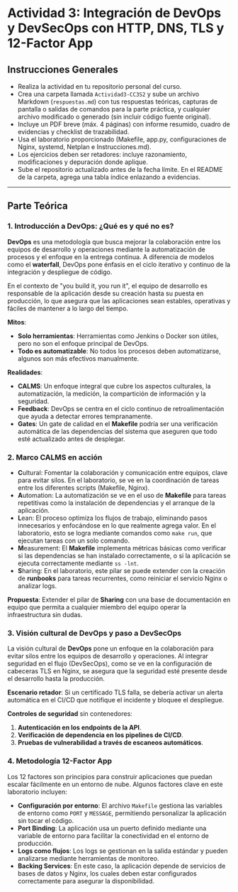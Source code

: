 # Actividad 3: Integración de DevOps y DevSecOps con HTTP, DNS, TLS y 12-Factor App

## Instrucciones Generales
- Realiza la actividad en tu repositorio personal del curso.
- Crea una carpeta llamada `Actividad3-CC3S2` y sube un archivo Markdown (`respuestas.md`) con tus respuestas teóricas, capturas de pantalla o salidas de comandos para la parte práctica, y cualquier archivo modificado o generado (sin incluir código fuente original).
- Incluye un PDF breve (máx. 4 páginas) con informe resumido, cuadro de evidencias y checklist de trazabilidad.
- Usa el laboratorio proporcionado (Makefile, app.py, configuraciones de Nginx, systemd, Netplan e Instrucciones.md).
- Los ejercicios deben ser retadores: incluye razonamiento, modificaciones y depuración donde aplique.
- Sube el repositorio actualizado antes de la fecha límite. En el README de la carpeta, agrega una tabla índice enlazando a evidencias.

---

## Parte Teórica

### 1. Introducción a DevOps: ¿Qué es y qué no es?

**DevOps** es una metodología que busca mejorar la colaboración entre los equipos de desarrollo y operaciones mediante la automatización de procesos y el enfoque en la entrega continua. A diferencia de modelos como el **waterfall**, DevOps pone énfasis en el ciclo iterativo y continuo de la integración y despliegue de código.

En el contexto de "you build it, you run it", el equipo de desarrollo es responsable de la aplicación desde su creación hasta su puesta en producción, lo que asegura que las aplicaciones sean estables, operativas y fáciles de mantener a lo largo del tiempo. 

**Mitos**:
- **Solo herramientas**: Herramientas como Jenkins o Docker son útiles, pero no son el enfoque principal de DevOps.
- **Todo es automatizable**: No todos los procesos deben automatizarse, algunos son más efectivos manualmente.

**Realidades**:
- **CALMS**: Un enfoque integral que cubre los aspectos culturales, la automatización, la medición, la compartición de información y la seguridad.
- **Feedback**: DevOps se centra en el ciclo continuo de retroalimentación que ayuda a detectar errores tempranamente.
- **Gates**: Un gate de calidad en el **Makefile** podría ser una verificación automática de las dependencias del sistema que aseguren que todo esté actualizado antes de desplegar.

### 2. Marco CALMS en acción

- **C**ultural: Fomentar la colaboración y comunicación entre equipos, clave para evitar silos. En el laboratorio, se ve en la coordinación de tareas entre los diferentes scripts (Makefile, Nginx).
- **A**utomation: La automatización se ve en el uso de **Makefile** para tareas repetitivas como la instalación de dependencias y el arranque de la aplicación.
- **L**ean: El proceso optimiza los flujos de trabajo, eliminando pasos innecesarios y enfocándose en lo que realmente agrega valor. En el laboratorio, esto se logra mediante comandos como `make run`, que ejecutan tareas con un solo comando.
- **M**easurement: El **Makefile** implementa métricas básicas como verificar si las dependencias se han instalado correctamente, o si la aplicación se ejecuta correctamente mediante `ss -lnt`.
- **S**haring: En el laboratorio, este pilar se puede extender con la creación de **runbooks** para tareas recurrentes, como reiniciar el servicio Nginx o analizar logs.
  
**Propuesta**: Extender el pilar de **Sharing** con una base de documentación en equipo que permita a cualquier miembro del equipo operar la infraestructura sin dudas.

### 3. Visión cultural de DevOps y paso a DevSecOps

La visión cultural de **DevOps** pone un enfoque en la colaboración para evitar silos entre los equipos de desarrollo y operaciones. Al integrar seguridad en el flujo (DevSecOps), como se ve en la configuración de cabeceras TLS en Nginx, se asegura que la seguridad esté presente desde el desarrollo hasta la producción.

**Escenario retador**: Si un certificado TLS falla, se debería activar un alerta automática en el CI/CD que notifique el incidente y bloquee el despliegue.

**Controles de seguridad** sin contenedores:
1. **Autenticación en los endpoints de la API**.
2. **Verificación de dependencia en los pipelines de CI/CD**.
3. **Pruebas de vulnerabilidad a través de escaneos automáticos**.

### 4. Metodología 12-Factor App

Los 12 factores son principios para construir aplicaciones que puedan escalar fácilmente en un entorno de nube. Algunos factores clave en este laboratorio incluyen:

- **Configuración por entorno**: El archivo `Makefile` gestiona las variables de entorno como `PORT` y `MESSAGE`, permitiendo personalizar la aplicación sin tocar el código.
- **Port Binding**: La aplicación usa un puerto definido mediante una variable de entorno para facilitar la conectividad en el entorno de producción.
- **Logs como flujos**: Los logs se gestionan en la salida estándar y pueden analizarse mediante herramientas de monitoreo.
- **Backing Services**: En este caso, la aplicación depende de servicios de bases de datos y Nginx, los cuales deben estar configurados correctamente para asegurar la disponibilidad.
